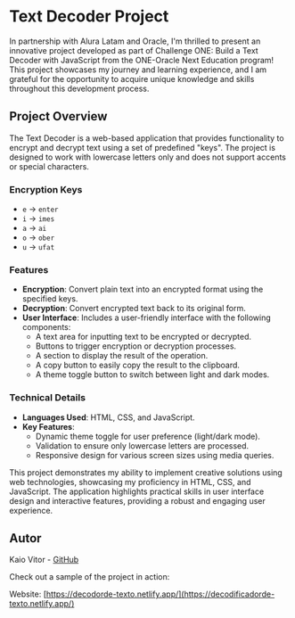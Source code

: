 # Text Decoder Project

In partnership with Alura Latam and Oracle, I'm thrilled to present an innovative project developed as part of Challenge ONE: Build a Text Decoder with JavaScript from the ONE-Oracle Next Education program! This project showcases my journey and learning experience, and I am grateful for the opportunity to acquire unique knowledge and skills throughout this development process.

## Project Overview

The Text Decoder is a web-based application that provides functionality to encrypt and decrypt text using a set of predefined "keys". The project is designed to work with lowercase letters only and does not support accents or special characters.

### Encryption Keys
- `e` → `enter`
- `i` → `imes`
- `a` → `ai`
- `o` → `ober`
- `u` → `ufat`

### Features
- **Encryption**: Convert plain text into an encrypted format using the specified keys.
- **Decryption**: Convert encrypted text back to its original form.
- **User Interface**: Includes a user-friendly interface with the following components:
  - A text area for inputting text to be encrypted or decrypted.
  - Buttons to trigger encryption or decryption processes.
  - A section to display the result of the operation.
  - A copy button to easily copy the result to the clipboard.
  - A theme toggle button to switch between light and dark modes.

### Technical Details
- **Languages Used**: HTML, CSS, and JavaScript.
- **Key Features**:
  - Dynamic theme toggle for user preference (light/dark mode).
  - Validation to ensure only lowercase letters are processed.
  - Responsive design for various screen sizes using media queries.

This project demonstrates my ability to implement creative solutions using web technologies, showcasing my proficiency in HTML, CSS, and JavaScript. The application highlights practical skills in user interface design and interactive features, providing a robust and engaging user experience.

## Autor

Kaio Vitor - [GitHub](https://github.com/Kaio-0708)


Check out a sample of the project in action:

Website: [https://decodorde-texto.netlify.app/](https://decodificadorde-texto.netlify.app/)
